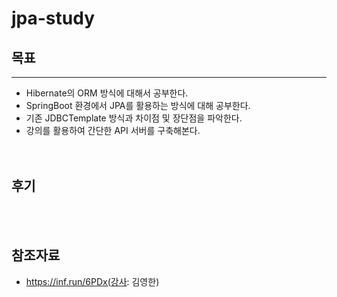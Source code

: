 # jpa-study

## 목표
---
- Hibernate의 ORM 방식에 대해서 공부한다.<br>
- SpringBoot 환경에서 JPA를 활용하는 방식에 대해 공부한다.<br>
- 기존 JDBCTemplate 방식과 차이점 및 장단점을 파악한다.<br>
- 강의를 활용하여 간단한 API 서버를 구축해본다.
<br><br><br>
## 후기
<br><br>

## 참조자료
- https://inf.run/6PDx(강사: 김영한)
